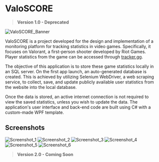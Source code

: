 # ValoSCORE
> **Version 1.0 - Deprecated**

![ValoSCORE_Banner](https://github.com/bastysmc/ValoSCORE/assets/127879422/e2741e2a-d67a-4e92-9cdb-ede774bfaced)

ValoSCORE is a project developed for the design and implementation of a monitoring platform for tracking statistics in video games. Specifically, it focuses on Valorant, a first-person shooter developed by Riot Games. Player statistics from the game can be accessed through [tracker.gg](https://tracker.gg/).

The objective of this application is to store these game statistics locally in an SQL server. On the first app launch, an auto-generated database is created. This is achieved by utilizing Selenium WebDriver, a web scraping service, to collect, save, and update publicly available user statistics from the website into the local database.

Once the data is stored, an active internet connection is not required to view the saved statistics, unless you wish to update the data. The application's user interface and back-end code are built using C# with a custom-made WPF template.

## Screenshots

![Screenshot_1](https://github.com/bastysmc/ValoSCORE/assets/127879422/42bd165e-917f-4428-8a60-2f9ef7cea158)
![Screenshot_2](https://github.com/bastysmc/ValoSCORE/assets/127879422/780d77f2-018f-4259-8cfe-92cc86006d55)
![Screenshot_3](https://github.com/bastysmc/ValoSCORE/assets/127879422/22433a58-e4a1-420c-b145-9b21445c9312)
![Screenshot_4](https://github.com/bastysmc/ValoSCORE/assets/127879422/654435ed-5053-4f53-b003-30d1c04310da)
![Screenshot_5](https://github.com/bastysmc/ValoSCORE/assets/127879422/d8f65822-103c-4da9-b74f-7ab321b0d30d)
![Screenshot_6](https://github.com/bastysmc/ValoSCORE/assets/127879422/13d245b6-d235-4c3e-bb24-d89e34699bf4)

> **Version 2.0 - Coming Soon**

